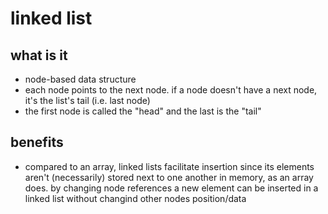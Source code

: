 # linked list

## what is it

- node-based data structure
- each node points to the next node. if a node doesn't have a next node, it's the list's tail (i.e. last node)
- the first node is called the "head" and the last is the "tail"

## benefits

- compared to an array, linked lists facilitate insertion since its elements aren't (necessarily) stored next to one another in memory, as an array does. by changing node references a new element can be inserted in a linked list without changind other nodes position/data
